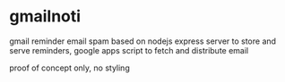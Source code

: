 # gmailnoti
gmail reminder email spam based on nodejs express server to store and serve reminders, google apps script to fetch and distribute email

proof of concept only, no styling
